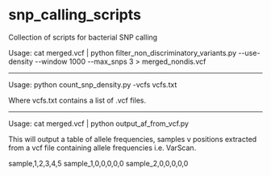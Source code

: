 snp_calling_scripts
===================

Collection of scripts for bacterial SNP calling

Usage: cat merged.vcf | python filter_non_discriminatory_variants.py --use-density --window 1000 --max_snps 3 > merged_nondis.vcf

------

Usage: python count_snp_density.py -vcfs vcfs.txt

Where vcfs.txt contains a list of .vcf files.

------

Usage: cat merged.vcf | python output_af_from_vcf.py

This will output a table of allele frequencies, samples v positions extracted from a vcf file containing allele frequencies i.e. VarScan.

sample,1,2,3,4,5
sample_1,0,0,0,0,0
sample_2,0,0,0,0,0

